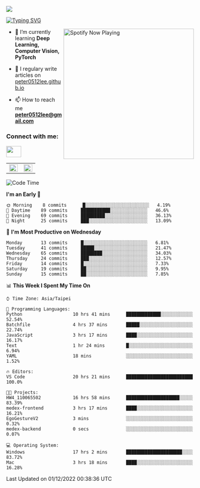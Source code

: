![](https://komarev.com/ghpvc/?username=peter0512lee&color=ff69b4)

[![Typing SVG](https://readme-typing-svg.herokuapp.com?color=F742BA&size=22&lines=Hi!+I'm+JYL)](https://git.io/typing-svg)

[<img src="https://spotify-now-playing.peter0512lee.vercel.app/api/spotify-playing" alt="Spotify Now Playing" width="350" align="right" />](https://open.spotify.com/user/21iyoswqgnkoe7peuesmqnhgy)

- 🌱 I’m currently learning **Deep Learning, Computer Vision, PyTorch**

- 📝 I regulary write articles on [peter0512lee.github.io](https://peter0512lee.github.io/)

- 📫 How to reach me **peter0512lee@gmail.com**

<h3 align="left">Connect with me:</h3>
<p align="left">
<a href="https://linkedin.com/in/jie-ying-li-b43a1416b" target="blank"><img align="center" src="https://raw.githubusercontent.com/rahuldkjain/github-profile-readme-generator/master/src/images/icons/Social/linked-in-alt.svg" height="30" width="40" /></a>
<!-- <a href="https://fb.com/peter0512lee" target="blank"><img align="center" src="https://raw.githubusercontent.com/rahuldkjain/github-profile-readme-generator/master/src/images/icons/Social/facebook.svg" alt="peter0512lee" height="30" width="40" /></a> -->
<!-- <a href="https://instagram.com/etiquette_ying" target="blank"><img align="center" src="https://raw.githubusercontent.com/rahuldkjain/github-profile-readme-generator/master/src/images/icons/Social/instagram.svg" alt="etiquette_ying" height="30" width="40" /></a> -->
<!-- <a href="https://medium.com/@peter0512lee" target="blank"><img align="center" src="https://raw.githubusercontent.com/rahuldkjain/github-profile-readme-generator/master/src/images/icons/Social/medium.svg" alt="@peter0512lee" height="30" width="40" /></a> -->
</p>

<table><tr><td valign="top" width="50%">

<img src="https://github-readme-stats.vercel.app/api?username=peter0512lee&hide_border=true&show_icons=true&locale=en" align="left" style="width: 100%" />

</td><td valign="top" width="50%">

<img src="https://github-readme-stats.vercel.app/api/top-langs?username=peter0512lee&hide_border=true&show_icons=true&locale=en&layout=compact" align="left" style="width: 100%" />

</td></tr></table>  

<!--START_SECTION:waka-->
![Code Time](http://img.shields.io/badge/Code%20Time-926%20hrs%2034%20mins-blue)

**I'm an Early 🐤** 

```text
🌞 Morning    8 commits      █░░░░░░░░░░░░░░░░░░░░░░░░   4.19% 
🌆 Daytime    89 commits     ███████████░░░░░░░░░░░░░░   46.6% 
🌃 Evening    69 commits     █████████░░░░░░░░░░░░░░░░   36.13% 
🌙 Night      25 commits     ███░░░░░░░░░░░░░░░░░░░░░░   13.09%

```
📅 **I'm Most Productive on Wednesday** 

```text
Monday       13 commits     █░░░░░░░░░░░░░░░░░░░░░░░░   6.81% 
Tuesday      41 commits     █████░░░░░░░░░░░░░░░░░░░░   21.47% 
Wednesday    65 commits     ████████░░░░░░░░░░░░░░░░░   34.03% 
Thursday     24 commits     ███░░░░░░░░░░░░░░░░░░░░░░   12.57% 
Friday       14 commits     █░░░░░░░░░░░░░░░░░░░░░░░░   7.33% 
Saturday     19 commits     ██░░░░░░░░░░░░░░░░░░░░░░░   9.95% 
Sunday       15 commits     ██░░░░░░░░░░░░░░░░░░░░░░░   7.85%

```


📊 **This Week I Spent My Time On** 

```text
⌚︎ Time Zone: Asia/Taipei

💬 Programming Languages: 
Python                   10 hrs 41 mins      █████████████░░░░░░░░░░░░   52.54% 
Batchfile                4 hrs 37 mins       █████░░░░░░░░░░░░░░░░░░░░   22.74% 
JavaScript               3 hrs 17 mins       ████░░░░░░░░░░░░░░░░░░░░░   16.17% 
Text                     1 hr 24 mins        █░░░░░░░░░░░░░░░░░░░░░░░░   6.94% 
YAML                     18 mins             ░░░░░░░░░░░░░░░░░░░░░░░░░   1.52%

🔥 Editors: 
VS Code                  20 hrs 21 mins      █████████████████████████   100.0%

🐱‍💻 Projects: 
HW4_110065502            16 hrs 58 mins      ████████████████████░░░░░   83.39% 
medex-frontend           3 hrs 17 mins       ████░░░░░░░░░░░░░░░░░░░░░   16.21% 
EgoGestureV2             3 mins              ░░░░░░░░░░░░░░░░░░░░░░░░░   0.32% 
medex-backend            0 secs              ░░░░░░░░░░░░░░░░░░░░░░░░░   0.07%

💻 Operating System: 
Windows                  17 hrs 2 mins       █████████████████████░░░░   83.72% 
Mac                      3 hrs 18 mins       ████░░░░░░░░░░░░░░░░░░░░░   16.28%

```


 Last Updated on 01/12/2022 00:38:36 UTC
<!--END_SECTION:waka-->


<!--
**peter0512lee/peter0512lee** is a ✨ _special_ ✨ repository because its `README.md` (this file) appears on your GitHub profile.

